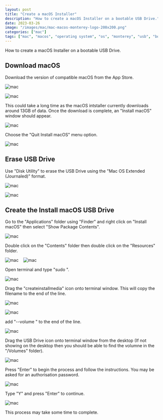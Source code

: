 ```yaml
---
layout: post
title: "Create a macOS Installer"
description: "How to create a macOS Installer on a bootable USB Drive."
date: 2023-03-26
image: "/images/mac/mac-macos-monterey-logo-200x200.png"
categories: ["mac"]
tags: ["mac", "macos", "operating system", "os", "monterey", "usb", "boot", "install"]
---
```

How to create a macOS Installer on a bootable USB Drive.

## Download macOS
Download the version of compatible macOS from the App Store.

![mac](/images/mac/mac-launchpad-app-store.png)

![mac](/images/mac/mac-app-store-macos-monterey.png)

This could take a long time as the macOS intstaller currently downloads around 13GB of data. Once the download is complete, an "Install macOS" window should appear.

![mac](/images/mac/mac-macos-monterery-install-window.png)

Choose the "Quit Install macOS" menu option.

![mac](/images/mac/mac-quit-install-macos-monterey.png)

## Erase USB Drive
Use "Disk Utility" to erase the USB Drive using the "Mac OS Extended (Journaled)" format.

![mac](/images/mac/mac-launchpad-disk-utility.png)

![mac](/images/mac/mac-disk-utility-erase-usb-drive-install-macos-monterey.png)

## Create the Install macOS USB Drive

Go to the "Applications" folder using "Finder" and right click on "Install macOS" then select "Show Package Contents".

![mac](/images/mac/mac-install-macos-monterey-show-package-contents.png)


Double click on the "Contents" folder then double click on the "Resources" folder.

![mac](/images/mac/mac-folder-icon-contents.png) &nbsp;&nbsp; ![mac](/images/mac/mac-folder-icon-resources.png)

Open terminal and type "sudo ".

![mac](/images/mac/mac-terminal-sudo.png)

Drag the "createinstallmedia" icon onto terminal window. This will copy the filename to the end of the line.

![mac](/images/mac/mac-folder-icon-createinstallmedia.png)

![mac](/images/mac/mac-terminal-sudo-install-macos-monterey-contents-resources-createinstallmedia.png)

add "--volume " to the end of the line.

![mac](/images/mac/mac-terminal-sudo-install-macos-monterey-contents-resources-createinstallmedia-volume.png)

Drag the USB Drive icon onto terminal window from the desktop (If not showing on the desktop then you should be able to find the volumne in the "/Volumes" folder).

![mac](/images/mac/mac-terminal-sudo-install-macos-monterey-contents-resources-createinstallmedia-volume-macos-monterey.png)

Press "Enter" to begin the process and follow the instructions. You may be asked for an authorisation password.

![mac](/images/mac/mac-macos-terminal-createinstallmedia-confirmation.png)

Type "Y" and press "Enter" to continue.

![mac](/images/mac/mac-macos-terminal-createinstallmedia-output.png)

This process may take some time to complete.
